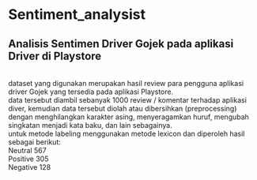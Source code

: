 # Sentiment_analysist
## Analisis Sentimen Driver Gojek pada aplikasi Driver di Playstore<br>
<br>
dataset yang digunakan merupakan hasil review para pengguna aplikasi driver Gojek yang tersedia pada aplikasi Playstore. <br>
data tersebut diambil sebanyak 1000 review / komentar terhadap aplikasi diver, kemudian data tersebut diolah atau dibersihkan (preprocessing) dengan menghilangkan karakter asing, menyeragamkan huruf, mengubah singkatan menjadi kata baku, dan lain sebagainya.<br>
untuk metode labeling menggunakan metode lexicon dan diperoleh hasil sebagai berikut: <br>
Neutral     567<br>
Positive    305<br>
Negative    128<br>
